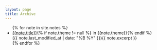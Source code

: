 ```yaml
---
layout: page
title: Archive
---
```

<ul class="archive">
{% for note in site.notes %}
<li><a href="{{ note.url }}{%- if site.use_html_extension -%}.html{%- endif -%}" class="internal-link">{{note.title}}</a>{% if note.theme != null %} in {{note.theme}}{% endif %} <span>({{ note.last_modified_at | date: "%B %Y" }})</span>{{ note.excerpt }}</li>
{% endfor %}
</ul>
